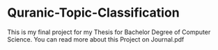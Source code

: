 # Quranic-Topic-Classification
This is my final project for my Thesis for Bachelor Degree of Computer Science.
You can read more about this Project on Journal.pdf
